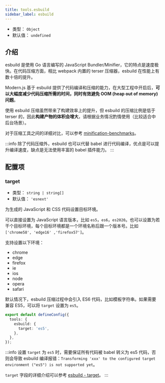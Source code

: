 ```yaml
---
title: tools.esbuild
sidebar_label: esbuild
---
```


- 类型： `Object`
- 默认值： `undefined`

## 介绍

esbuild 是使用 Go 语言编写的 JavaScript Bundler/Minifier，它的特点是速度极快。在代码压缩方面，相比 webpack 内置的 terser 压缩器，esbuild 在性能上有数十倍的提升。

Modern.js 基于 esbuild 提供了代码编译和压缩的能力，在大型工程中开启后，**可以大幅度减少代码压缩所需的时间，同时有效避免 OOM (heap out of memory) 问题**。

使用 esbuild 压缩虽然带来了构建效率上的提升，但 esbuild 的压缩比例是低于 terser 的，因此**构建产物的体积会增大**，请根据业务情况酌情使用（比较适合中后台场景）。

对于压缩工具之间的详细对比，可以参考 [minification-benchmarks](https://github.com/privatenumber/minification-benchmarks)。

:::info
除了代码压缩外，esbuild 也可以代替 babel 进行代码编译，优点是可以提升编译速度，缺点是无法使用丰富的 babel 插件能力。
:::

## 配置项

### target

- 类型： `string | string[]`
- 默认值： `'esnext'`

为生成的 JavaScript 和 CSS 代码设置目标环境。

可以直接设置为 JavaScript 语言版本，比如 `es5`，`es6`，`es2020`。也可以设置为若干个目标环境，每个目标环境都是一个环境名称后跟一个版本号。比如 `['chrome58', 'edge16' ,'firefox57']`。

支持设置以下环境：

- chrome
- edge
- firefox
- ie
- ios
- node
- opera
- safari

默认情况下，esbuild 压缩过程中会引入 ES6 代码，比如模板字符串。如果需要兼容 ES5，可以将 `target` 设置为 `es5`。

```typescript title="modern.config.ts"
export default defineConfig({
  tools: {
    esbuild: {
      target: 'es5',
    },
  },
});
```

:::info
设置 `target` 为 `es5` 时，需要保证所有代码被 babel 转义为 es5 代码，否则会导致 esbuild 编译报错：`Transforming 'xxx' to the configured target environment ("es5") is not supported yet`。

`target` 字段的详细介绍可以参考 [esbuild - target](https://esbuild.github.io/api/#target)。
:::
